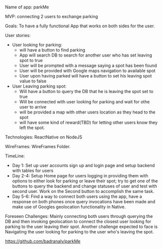 Name of app: parkMe

MVP: connecting 2 users to exchange parking

Goals: To have a fully functional App that works on both sides for the user.

User stories:
  - User looking for parking:
      - will have a button to find parking
      - App will search DB to search for another user who has set leaving spot to true
      - User will be prompted with a message saying a spot has been found
      - User will be provided with Google maps navigation to available spot
      - User upon having parked will have a button to set his leaving spot value to false
  - User Leaving parking spot:
      - Will have a button to query the DB that he is leaving the spot set to true
      - Will be connected with user looking for parking and wait for othe user to arrive
      - will be provided a map with other users location as they head to the spot
      - will have some kind of reward(TBD) for letting other users know they left the spot.

Technologies: ReactNative on NodeJS

WireFrames: WireFrames Folder.

TimeLine:
  - Day 1: Set up user accounts sign up and login page and setup backend with tables for users
  - Day 2-4: Setup Home page for users logging in providing them with options to either look for parking or leave their spot; try to get one of the buttons to query the backend and change statuses of user and test with second user. Work on the Second button to accomplish the same task.
  - Day 5-6: Find a way to connect both users using the app, have a response on both phones once query invocations have been made and make use of Googles geolocation functionality in Native.

Foreseen Challenges: Mainly connecting both users through querying the DB and then invoking geolocation to connect the closest user looking for parking to the user leaving their spot. Another challenge expected to face is Navigating the user looking for parking to the user who's leaving the spot.

https://github.com/badranaly/parkMe
